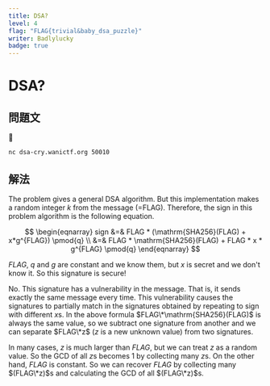 ```yaml
---
title: DSA?
level: 4
flag: "FLAG{trivial&baby_dsa_puzzle}"
writer: Badlylucky
badge: true
---
```


# DSA?

## 問題文

📨

```
nc dsa-cry.wanictf.org 50010
```

## 解法

The problem gives a general DSA algorithm. But this implementation makes a random integer $k$ from the message (=FLAG). Therefore, the sign in this problem algorithm is the following equation.

$$
\begin{eqnarray}
sign &=& FLAG * (\mathrm{SHA256}(FLAG) + x*g^{FLAG}) \pmod{q} \\
 &=& FLAG * \mathrm{SHA256}(FLAG) + FLAG * x * g^{FLAG} \pmod{q}
\end{eqnarray}
$$

$FLAG$, $q$ and $g$ are constant and we know them, but $x$ is secret and we don't know it. So this signature is secure!

No. This signature has a vulnerability in the message. That is, it  sends exactly the same message every time. This vulnerability causes the signatures to partially match in the signatures obtained by repeating to sign with different $x$s. In the above formula $FLAG\*\mathrm{SHA256}(FLAG)$ is always the same value, so we subtract one signature from another and we can separate $FLAG\*z$ ($z$ is a new unknown value) from two signatures.

In many cases, $z$ is much larger than $FLAG$, but we can treat $z$ as a random value. So the GCD of all $z$s becomes 1 by collecting many $z$s. On the other hand, $FLAG$ is constant. So we can recover $FLAG$ by collecting many $(FLAG\*z)$​s and calculating the GCD of all $(FLAG\*z)$​s.
